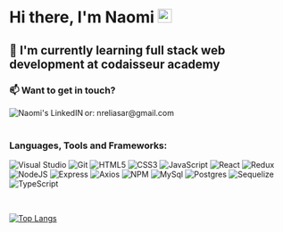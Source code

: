 <h1> Hi there, I'm Naomi <img src="https://media.giphy.com/media/hvRJCLFzcasrR4ia7z/giphy.gif" width="25px">
</h1>



## 🚀 I'm currently learning full stack web development at codaisseur academy
<h3>📫 Want to get in touch? </h3>
<a href="https://www.linkedin.com/in/naomi-eliasar/" target="_blank">
  <img align="left" alt="Naomi's LinkedIN" src="https://img.shields.io/badge/linkedin-%230077B5.svg?style=for-the-badge&logo=linkedin&logoColor=white"/>
</a>
or: nreliasar@gmail.com

<br />
<br />

### Languages, Tools and Frameworks:

![Visual Studio](https://img.shields.io/badge/Visual%20Studio-%2320232a.svg?style=for-the-badge&logo=visual-studio&logoColor=white)
![Git](https://img.shields.io/badge/git-%2320232a.svg?style=for-the-badge&logo=git&logoColor=%23F05033.svg)
![HTML5](https://img.shields.io/badge/html5-%2320232a.svg?style=for-the-badge&logo=html5&logoColor=%23E34F26.svg)
![CSS3](https://img.shields.io/badge/css3-%2320232a.svg?style=for-the-badge&logo=css3&logoColor=blue)
![JavaScript](https://img.shields.io/badge/javascript-%2320232a.svg?style=for-the-badge&logo=javascript&logoColor=%23F7DF1E)
![React](https://img.shields.io/badge/react-%2320232a.svg?style=for-the-badge&logo=react&logoColor=%2361DAFB)
![Redux](https://img.shields.io/badge/Redux-%2320232a.svg?style=for-the-badge&logo=redux&logoColor=593D88)
![NodeJS](https://img.shields.io/badge/node.js-%2320232a.svg?style=for-the-badge&logo=node.js&logoColor=6DA55F)
![Express](https://img.shields.io/badge/Express.js-%2320232a.svg?style=for-the-badge&logo=express&logoColor=white)
![Axios](https://img.shields.io/badge/-Axios-%2320232a.svg?style=for-the-badge&logo=axios&logoColor=blue)
![NPM](https://img.shields.io/badge/NPM-%2320232a.svg?style=for-the-badge&logo=npm&logoColor=white)
![MySql](https://img.shields.io/badge/MySQL-%2320232a?style=for-the-badge&logo=mysql&logoColor=white)
![Postgres](https://img.shields.io/badge/-Postgres-%2320232a.svg?style=for-the-badge&logo=postgres&logoColor=blue)
![Sequelize](https://img.shields.io/badge/-Sequelize-%2320232a.svg?style=for-the-badge&logo=sequelize&logoColor=blue)
![TypeScript](https://img.shields.io/badge/-TypeScript-%2320232a.svg?style=for-the-badge&logo=typescript&logoColor=blue)

<br />

[![Top Langs](https://github-readme-stats.vercel.app/api/top-langs/?username=naomi-eliasar&layout=compact&theme=dark)](https://github.com/naomi-eliasar/github-readme-stats)
